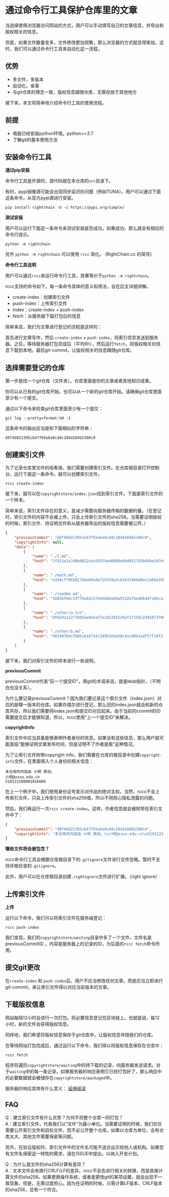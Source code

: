 # 通过命令行工具保护仓库里的文章

<!-- RightChain.cc -->

当选择使用浏览器访问网站的方式，用户可以手动填写自己的文章信息，并导出和版权相关的信息。

但是，如果文件数量变多，文件修改更加频繁，那么浏览器的方式就显得笨拙。这时，我们可以通过命令行工具来自动化这一流程。

## 优势
- 多文件，多版本
- 自动化，省事
- 与git仓库的理念一致，版权信息跟随仓库，无需存放于其他地方

接下来，本文将简单地介绍命令行工具的使用流程。

## 前提
<!-- - 你已经注册了账号，并且记住了账号和密码。 -->
- 电脑已经安装python环境。python>=3.7
- 了解git的基本使用方法

## 安装命令行工具

**通过pip安装**

命令行工具是开源的，源代码就在本仓库的`src`目录下。

有时，pypi镜像源可能会出现同步延迟的问题（例如TUNA）。用户可以通过下面这条命令，从官方pypi源进行安装。

`pip install rightchain -U -i https://pypi.org/simple/`


**测试安装**

用户可以运行下面这一条命令来测试安装是否成功。如果成功，那么就会有相应的命令行提示。

`python -m rightchain` 

另外 `python -m rightchain` 可以使用 `rccc` 简化。 (RightChain.cc 的简写)

**命令行工具说明**

用户可以通过`rccc`来运行命令行工具，效果等价于`python -m rightchain`。

rccc支持的命令如下。每一条命令具体的意义和用法，会在后文详细讲解。

<!-- - test-login：测试登录 -->
- create-index：创建索引文件
- push-index：上传索引文件
- index：create-index + push-index
- fetch：从服务器下载打包后的信息

简单来说，我们为文章进行登记的流程是这样的：

首先进行文章写作，然后 `create-index` + `push-index`，将索引信息发送到服务器。之后，等待服务器打包完成后（平均6h），然后运行`fetch`，将版权相关的信息下载到本地。最后git-commit，让版权相关的信息跟随git仓库。

## 选择需要登记的仓库

第一步是找一个git仓库（文件夹）。仓库里面是你的文章或者其他知识成果。

你可以从已有的git仓库开始，也可以从一个新的git仓库开始。请确保git仓库里面至少有一个提交。

通过以下命令来检查git仓库里面至少有一个提交：

`git log --pretty=format:%H -1`

这条命令的输出应当是和下面相似的字符串：

`d8f4b821395cb47f65e6a9cd4c284d104b5380c0`

## 创建索引文件

为了记录仓库里文件的哈希值，我们需要创建索引文件。在仓库根目录打开控制台，运行下面这一条命令，就可以创建索引文件。

`rccc create-index`

接下来，就可以在`copyrightstore/index.json`找到索引文件。下面是索引文件的一个样本。

简单来说，索引文件存在的意义，是减少需要向服务器传输的数据的量。（在登记时，索引文件的内容不会被上传，只会上传索引文件的sha256。当需要证明版权的时候，索引文件、待证明文件和从服务器导出的版权信息需要被公开。）

```json
{
    "previousCommit": "d8f4b821395cb47f65e6a9cd4c284d104b5380c0",
    "copyrightInfo": null,
    "data": [
        {
            "name": "./2.md",
            "hash": "2f521e2a7d0bd812cbc035f4ed6806eb8d851793b04ba147e8f66b72f5d1f20f"
        },
        {
            "name": "./math.md",
            "hash": "e354cf7065827bba69ede716358a3c82b37e89d8ec1a86e35b8a8d84ba873b0b"
        },
        {
            "name": "./readme.md",
            "hash": "3683bf66c53f75e8d137d45b04a94a5532b74edd644f186ca262135a08863b49"
        },
        {
            "name": "./other/a.txt",
            "hash": "df62d1a12770d5ae0e5a57ec81281529af37158c23918737061eac2ebf8b24e7"
        },
        {
            "name": "./other/b.md",
            "hash": "9834876dcfb05cb167a5c24953eba58c4ac89b1adf57f28f2f9d09af107ee8f0"
        }
    ]
}
```

接下来，我们对索引文件的样本进行一些说明。

**previousCommit**

previousCommit代表“前一个提交ID”。用git的术语来说，就是`HEAD`指针。（不明白也没关系）。

为什么要记录previousCommit？因为我们要记录这个索引文件（index.json）对应的是哪一版本的仓库。如果你偶尔进行登记，那么旧的index.json就会和新的仓库共存，所以我们需要将index.json和提交ID对应起来。由于当前的commit的ID需要提交后才能够知道，所以，rccc使用“上一个提交ID”来解决。

**copyrightInfo**

索引文件中应当具备能够表明作者身份的信息。如果没有这些信息，那么用户就可能面临“能够证明文章发布时间，但是证明不了作者是我”这种情况。

为了让索引文件附带copyright info，我们需要在仓库的根目录中创建`copyright-info`文件，在里面填入个人身份的相关信息：

```
本仓库的内容由 小明 原创。
小明@xxxx.edu.cn
510122100001016666
```

在上一个例子中，我们使用身份证号宣示对作品的绝对主权。当然，rccc不会上传索引文件，只会上传索引文件的sha256值，所以不用担心隐私泄露的问题。

然后，我们再运行一次`rccc create-index`。这样，作者信息就会被附带在索引文件中了：

```json
{
    "previousCommit": "d8f4b821395cb47f65e6a9cd4c284d104b5380c0",
    "copyrightInfo": "本仓库的内容由 小明 原创。\n小明@xxxx.edu.cn\n510122100001016666"
}
```

**哪些文件将会被包含？**

rccc命令行工具会根据仓库根目录下的`.gitignore`文件进行文件忽略。暂时不支持非根目录的`.gitignore`。

此外，用户可以在仓库根目录创建`.rightignore`文件进行扩展。（right ignore）


## 上传索引文件

<!-- 我们需要注册一个账号来进行与服务器的交互。注册完账号后，要牢记用户名和密码。

**设置用户名、密码**

命令行工具通过环境变量读取用户名和密码。所以，我们需要修改环境变量`RIGHT_USERNAME`（用户名）、`RIGHT_PASSWORD`（密码）。设置环境变量后，别忘了重启终端以更新环境变量。

请运行以下命令以检查能否顺利登录：

`rccc test-login` -->

**上传**

运行以下命令，我们可以将索引文件在服务端登记：

`rccc push-index`

我们发现，我们的`copyrightstore/waiting`目录中多了一个文件，文件名是 previousCommitID ，内容是服务器上的记录的ID，为后面的`rccc fetch`命令所用。

## 提交git更改

在`create-index` 和 `push-index`后，用户不应当修改任何文章，而是应当立即进行git-commit，来让索引文件得以对应当前版本的文章。

## 下载版权信息

网站每隔12小时会进行一次打包，将必要信息登记在区块链上。也就是说，每12小时，新的文件会获得版权信息。

同样地，我们希望将版权信息保存于git仓库中，让版权信息伴随我们的仓库。

在等待网站打包完成后，通过运行以下命令，我们得以将版权信息保存在仓库中：

`rccc fetch`

程序将遍历`copyrightstore/waiting`中的待下载的记录，向服务器发送请求。对于`waiting`中的每一条记录，如果服务器的响应表明它已经打包好了，那么响应中的必要数据就会被储存在`copyrightstore/packaged`中。

服务器的响应具体有什么意义： [延伸阅读](./validate.md)

## FAQ
Q：建立索引文件有什么优势？为何不将整个仓库一同打包？\
A：建立索引文件，代表我们以“文件”为最小单位。当需要证明的时候，我们仅仅需要公开索引文件和目标文件，而不必公开整个仓库。如果以仓库为单位，会有仓库太大、其他文件需要保密等问题。

另外，在验证版权时，索引文件中的文件名可能不适合出示给他人或机构。如果您有文件名保密这一特性的需求，请在ISSUE中提出，以纳入开发计划。

Q：为什么我文件的sha256计算有差异？\
A：文本文件会有换行CRLF/LF的差异。rccc不会去进行相关的转换，而是直接计算文件的sha256。如果更换操作系统，或者是更改git的某项设置，就会出现不一致现象。但是，无需过度担心。因为在证明的时候，只需计算LF版本、CRLF版本的sha256，总有一个符合。
